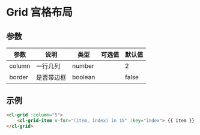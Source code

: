 # Grid 宫格布局

## 参数

| 参数   | 说明       | 类型    | 可选值 | 默认值 |
| ------ | ---------- | ------- | ------ | ------ |
| column | 一行几列   | number  |        | 2      |
| border | 是否带边框 | boolean |        | false  |

## 示例

```html
<cl-grid :column="5">
	<cl-grid-item v-for="(item, index) in 15" :key="index"> {{ item }} </cl-grid-item>
</cl-grid>
```
